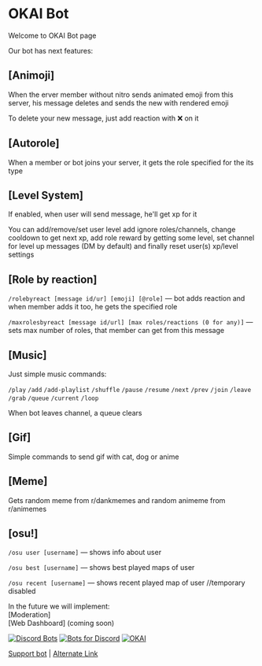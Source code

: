 # OKAI Bot

Welcome to OKAI Bot page

Our bot has next features:

## [Animoji]

When the erver member without nitro sends animated emoji from this server, his message deletes and sends the new with rendered emoji

To delete your new message, just add reaction with ❌ on it

## [Autorole]

When a member or bot joins your server, it gets the role specified for the its type

## [Level System]

If enabled, when user will send message, he'll get xp for it

You can add/remove/set user level add ignore roles/channels, change cooldown to get next xp, add role reward by getting some level, set channel for level up messages (DM by default) and finally reset user(s) xp/level settings

## [Role by reaction]

`/rolebyreact [message id/ur] [emoji] [@role]` — bot adds reaction and when member adds it too, he gets the specified role

`/maxrolesbyreact [message id/url] [max roles/reactions (0 for any)]` — sets max number of roles, that member can get from this message

## [Music]

Just simple music commands:

`/play` `/add` `/add-playlist` `/shuffle` `/pause` `/resume` `/next` `/prev` `/join` `/leave` `/grab` `/queue` `/current` `/loop`

When bot leaves channel, a queue clears

## [Gif]

Simple commands to send gif with cat, dog or anime

## [Meme]

Gets random meme from r/dankmemes and random animeme from r/animemes

## [osu!]

`/osu user [username]` — shows info about user

`/osu best [username]` — shows best played maps of user

`/osu recent [username]` — shows recent played map of user //temporary disabled

In the future we will implement:  
[Moderation]  
[Web Dashboard] (coming soon)

[![Discord Bots](https://top.gg/api/widget/666151106958852116.svg)](https://top.gg/bot/666151106958852116)
[![Bots for Discord](https://botsfordiscord.com/api/bot/666151106958852116/widget)](https://botsfordiscord.com/bots/666151106958852116)
[![OKAI](https://bots.ondiscord.xyz/bots/666151106958852116/embed)](https://bots.ondiscord.xyz/bots/666151106958852116)

[Support bot](https://www.donationalerts.com/r/okai) | [Alternate Link](https://www.donationalerts.com/c/okai)
